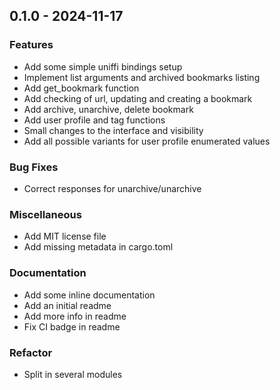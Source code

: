 ## 0.1.0 - 2024-11-17
### Features
- Add some simple uniffi bindings setup
- Implement list arguments and archived bookmarks listing
- Add get_bookmark function
- Add checking of url, updating and creating a bookmark
- Add archive, unarchive, delete bookmark
- Add user profile and tag functions
- Small changes to the interface and visibility
- Add all possible variants for user profile enumerated values

### Bug Fixes
- Correct responses for unarchive/unarchive

### Miscellaneous
- Add MIT license file
- Add missing metadata in cargo.toml

### Documentation
- Add some inline documentation
- Add an initial readme
- Add more info in readme
- Fix CI badge in readme

### Refactor
- Split in several modules

